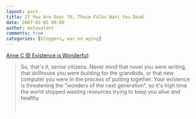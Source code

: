 ```yaml
---
layout: post
title: If You Are Over 70, These Folks Want You Dead
date: 2007-02-05 00:00
author: metavalent
comments: true
categories: [bloggers, war on aging]
---
```

<a href="https://rationallongevity.blogspot.com/2007/01/if-you-are-over-70-these-folks-want-you.html">Anne C @ Existence is Wonderful</a>:<blockquote>So, that's it, senior citizens. Never mind that novel you were writing, that dollhouse you were building for the grandkids, or that new computer you were in the process of putting together. Your existence is threatening the "wonders of the next generation", so it's high time the world stopped wasting resources trying to keep you alive and healthy.<br />
<br />
<br />
</blockquote><blockquote> </blockquote>
